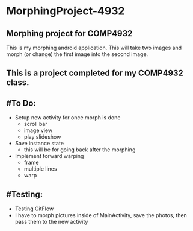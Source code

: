 # MorphingProject-4932
Morphing project for COMP4932
---
This is my morphing android application. This will take two images and morph (or change) the first image into the second image.

This is a project completed for my COMP4932 class.
---

#To Do:
-------
- Setup new activity for once morph is done
    - scroll bar
    - image view
    - play slideshow
- Save instance state
	- this will be for going back after the morphing
- Implement forward warping
	- frame
	- multiple lines
	- warp

#Testing:
---------
- Testing GitFlow
- I have to morph pictures inside of MainActivity, save the photos, then pass them to the new activity
